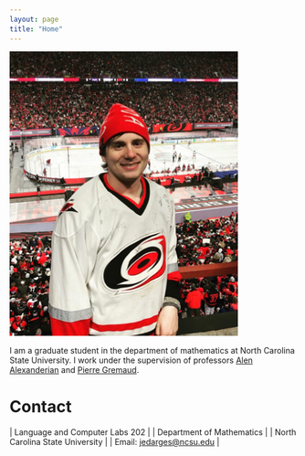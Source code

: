```yaml
---
layout: page
title: "Home"
---
```


 <img src="assets/FGCS7881-1233x1536.jpg" alt="pic" width="400"/> 

 I am a graduate student in the department of mathematics at North Carolina State University. I work under the supervision of professors [Alen Alexanderian](https://aalexan3.math.ncsu.edu/) and [Pierre Gremaud](https://gremaud.wordpress.ncsu.edu/).

 # Contact  
| Language and Computer Labs 202 |
| Department of Mathematics |
| North Carolina State University |
| Email: jedarges@ncsu.edu |
